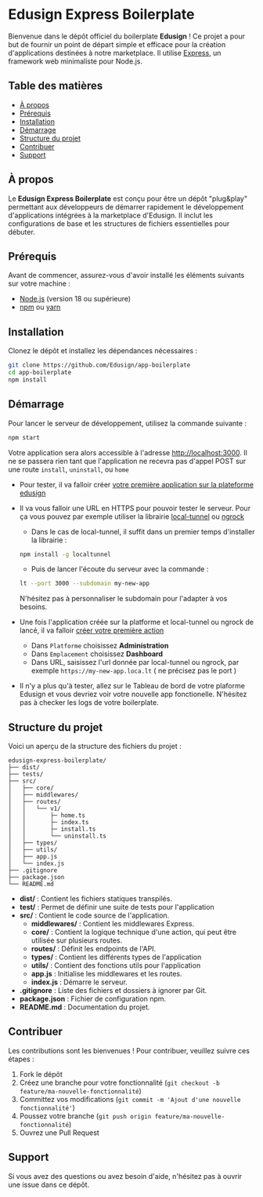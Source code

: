 # Edusign Express Boilerplate

Bienvenue dans le dépôt officiel du boilerplate **Edusign** ! Ce projet a pour but de fournir un point de départ simple et efficace pour la création d'applications destinées à notre marketplace. Il utilise [Express](https://expressjs.com/), un framework web minimaliste pour Node.js.

## Table des matières

- [À propos](#à-propos)
- [Prérequis](#prérequis)
- [Installation](#installation)
- [Démarrage](#démarrage)
- [Structure du projet](#structure-du-projet)
- [Contribuer](#contribuer)
- [Support](#support)

## À propos

Le **Edusign Express Boilerplate** est conçu pour être un dépôt "plug&play" permettant aux développeurs de démarrer rapidement le développement d'applications intégrées à la marketplace d'Edusign. Il inclut les configurations de base et les structures de fichiers essentielles pour débuter.

## Prérequis

Avant de commencer, assurez-vous d'avoir installé les éléments suivants sur votre machine :

- [Node.js](https://nodejs.org/) (version 18 ou supérieure)
- [npm](https://www.npmjs.com/) ou [yarn](https://yarnpkg.com/)

## Installation

Clonez le dépôt et installez les dépendances nécessaires :

```bash
git clone https://github.com/Edusign/app-boilerplate
cd app-boilerplate
npm install
```

## Démarrage

Pour lancer le serveur de développement, utilisez la commande suivante :

```bash
npm start
```

Votre application sera alors accessible à l'adresse [http://localhost:3000](http://localhost:3000).
Il ne se passera rien tant que l'application ne recevra pas d'appel POST sur une route `install`, `uninstall`, ou `home`

- Pour tester, il va falloir créer [votre première application sur la plateforme edusign](https://developers.edusign.com/docs/building-an-app#creating-your-first-app)
- Il va vous falloir une URL en HTTPS pour pouvoir tester le serveur. Pour ça vous pouvez par exemple utiliser la librairie [local-tunnel](https://theboroer.github.io/localtunnel-www/) ou [ngrock](https://ngrok.com/docs/getting-started/)
  - Dans le cas de local-tunnel, il suffit dans un premier temps d'installer la librairie : 
  ```sh
  npm install -g localtunnel
  ```
  - Puis de lancer l'écoute du serveur avec la commande : 
  ```sh
  lt --port 3000 --subdomain my-new-app
  ```
  N'hésitez pas à personnaliser le subdomain pour l'adapter à vos besoins.
  
- Une fois l'application créée sur la platforme et local-tunnel ou ngrock de lancé, il va falloir [créer votre première action](https://developers.edusign.com/docs/glossary#app-actions)
  - Dans `Platforme` choisissez **Administration**
  - Dans `Emplacement` choisissez **Dashboard**
  - Dans URL, saisissez l'url donnée par local-tunnel ou ngrock, par exemple `https://my-new-app.loca.lt` ( ne précisez pas le port )
- Il n'y a plus qu'à tester, allez sur le Tableau de bord de votre plaforme Edusign et vous devriez voir votre nouvelle app fonctionelle. N'hésitez pas à checker les logs de votre boilerplate.

## Structure du projet

Voici un aperçu de la structure des fichiers du projet :

```
edusign-express-boilerplate/
├── dist/
├── tests/
├── src/
│   ├── core/
│   ├── middlewares/
│   ├── routes/
│   │   └── v1/   
│   │       ├─ home.ts
│   │       ├─ index.ts
│   │       ├─ install.ts
│   │       └── uninstall.ts
│   ├── types/
│   ├── utils/
│   ├── app.js
│   └── index.js
├── .gitignore
├── package.json
└── README.md
```

- **dist/** : Contient les fichiers statiques transpilés.
- **test/** : Permet de définir une suite de tests pour l'application
- **src/** : Contient le code source de l'application.
  - **middlewares/** : Contient les middlewares Express.
  - **core/** : Contient la logique technique d'une action, qui peut être utilisée sur plusieurs routes.
  - **routes/** : Définit les endpoints de l'API.
  - **types/** : Contient les différents types de l'application
  - **utils/** : Contient des fonctions utils pour l'application
  - **app.js** : Initialise les middlewares et les routes.
  - **index.js** : Démarre le serveur.
- **.gitignore** : Liste des fichiers et dossiers à ignorer par Git.
- **package.json** : Fichier de configuration npm.
- **README.md** : Documentation du projet.

## Contribuer

Les contributions sont les bienvenues ! Pour contribuer, veuillez suivre ces étapes :

1. Fork le dépôt
2. Créez une branche pour votre fonctionnalité (`git checkout -b feature/ma-nouvelle-fonctionnalité`)
3. Committez vos modifications (`git commit -m 'Ajout d'une nouvelle fonctionnalité'`)
4. Poussez votre branche (`git push origin feature/ma-nouvelle-fonctionnalité`)
5. Ouvrez une Pull Request

## Support

Si vous avez des questions ou avez besoin d'aide, n'hésitez pas à ouvrir une issue dans ce dépôt.